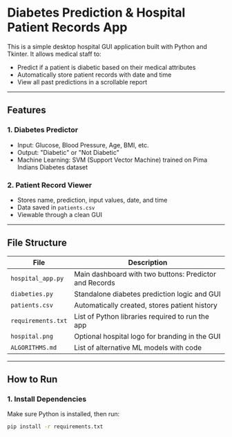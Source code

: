 # Diabetes Prediction & Hospital Patient Records App

This is a simple desktop hospital GUI application built with Python and Tkinter. It allows medical staff to:

- Predict if a patient is diabetic based on their medical attributes
- Automatically store patient records with date and time
- View all past predictions in a scrollable report

---

## Features

### 1. Diabetes Predictor
- Input: Glucose, Blood Pressure, Age, BMI, etc.
- Output: "Diabetic" or "Not Diabetic"
- Machine Learning: SVM (Support Vector Machine) trained on Pima Indians Diabetes dataset

### 2. Patient Record Viewer
- Stores name, prediction, input values, date, and time
- Data saved in `patients.csv`
- Viewable through a clean GUI

---

## File Structure

| File            | Description                                        |
|-----------------|----------------------------------------------------|
| `hospital_app.py` | Main dashboard with two buttons: Predictor and Records |
| `diabeties.py`    | Standalone diabetes prediction logic and GUI        |
| `patients.csv`    | Automatically created, stores patient history       |
| `requirements.txt`| List of Python libraries required to run the app    |
| `hospital.png`    | Optional hospital logo for branding in the GUI      |
| `ALGORITHMS.md`   | List of alternative ML models with code             |

---

## How to Run

### 1. Install Dependencies
Make sure Python is installed, then run:

```bash
pip install -r requirements.txt
